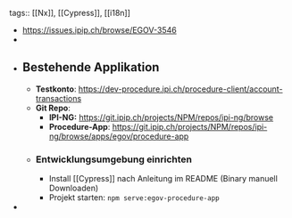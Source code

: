 tags:: [[Nx]], [[Cypress]], [[i18n]]

- https://issues.ipip.ch/browse/EGOV-3546
-
- ## Bestehende Applikation
	- **Testkonto**: https://dev-procedure.ipi.ch/procedure-client/account-transactions
	- **Git Repo**:
		- **IPI-NG:** https://git.ipip.ch/projects/NPM/repos/ipi-ng/browse
		- **Procedure-App**: https://git.ipip.ch/projects/NPM/repos/ipi-ng/browse/apps/egov/procedure-app
	- ### Entwicklungsumgebung einrichten
		- Install [[Cypress]] nach Anleitung im README (Binary manuell Downloaden)
		- Projekt starten: `npm serve:egov-procedure-app`
-